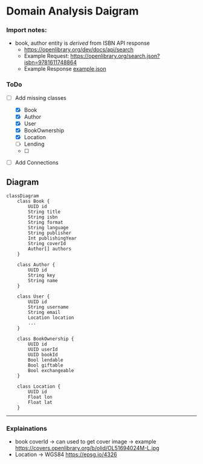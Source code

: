 # Domain Analysis Daigram

### Import notes:
- book, author entity is _derived_ from ISBN API response
    - https://openlibrary.org/dev/docs/api/search
    - Example Request: https://openlibrary.org/search.json?isbn=9781611748864
    - Example Response [example.json](./example_response_isbn_api.json)


### ToDo
- [ ] Add missing classes
    - [x] Book
    - [x] Author
    - [x] User
    - [x] BookOwnership
    - [x] Location
    - [ ] Lending
    - [ ] 
- [ ] Add Connections



## Diagram

```mermaid
classDiagram
    class Book {
        UUID id
        String title
        String isbn
        String format
        String language
        String publisher
        Int publishingYear
        String coverId
        Author[] authors
    }

    class Author {
        UUID id
        String key
        String name
    }

    class User {
        UUID id
        String username
        String email
        Location location
        ...
    }

    class BookOwnership {
        UUID id
        UUID userId
        UUID bookId
        Bool lendable
        Bool giftable
        Bool exchangeable
    }

    class Location {
        UUID id
        Float lon
        Float lat
    }

```
---

### Explainations
- book coverId -> can used to get cover image -> example https://covers.openlibrary.org/b/olid/OL51694024M-L.jpg
- Location -> WGS84 https://epsg.io/4326
